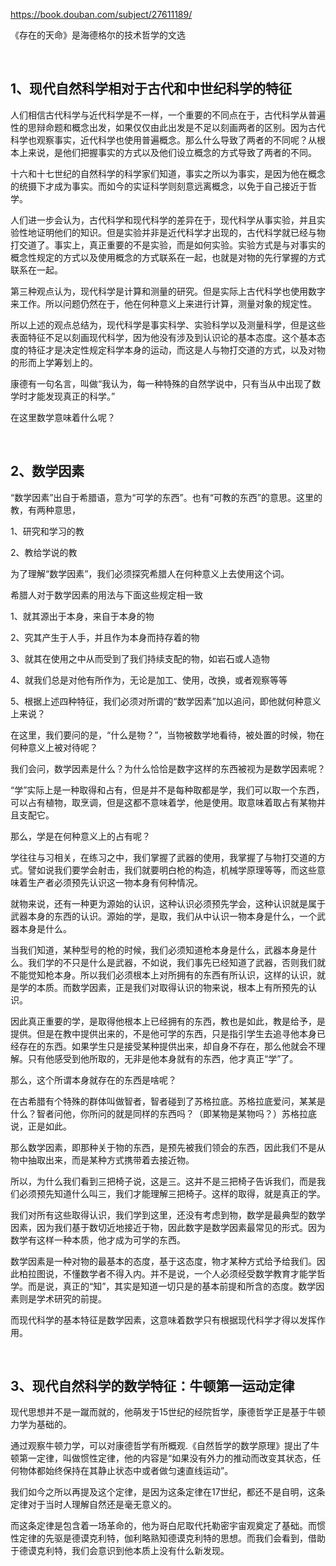 <p></p><a href="http://link.zhihu.com/?target=https%3A//book.douban.com/subject/27611189/" data-draft-node="block" data-draft-type="link-card" class=" external" target="_blank" rel="nofollow noreferrer"><span class="invisible">https://</span><span class="visible">book.douban.com/subject</span><span class="invisible">/27611189/</span><span class="ellipsis"></span></a><p data-pid="0B_v_ruP">《存在的天命》是海德格尔的技术哲学的文选</p><p><br></p><h2>1、现代自然科学相对于古代和中世纪科学的特征</h2><p data-pid="EWctlrLj">人们相信古代科学与近代科学是不一样，一个重要的不同点在于，古代科学从普遍性的思辩命题和概念出发，如果仅仅由此出发是不足以刻画两者的区别。因为古代科学也观察事实，近代科学也使用普遍概念。那么什么导致了两者的不同呢？从根本上来说，是他们把握事实的方式以及他们设立概念的方式导致了两者的不同。</p><p data-pid="pG8RjbQY">十六和十七世纪的自然科学的科学家们知道，事实之所以为事实，是因为他在概念的统摄下才成为事实。而如今的实证科学则刻意远离概念，以免于自己接近于哲学。</p><p data-pid="STRcJJY1">人们进一步会认为，古代科学和现代科学的差异在于，现代科学从事实验，并且实验性地证明他们的知识。但是实验并非是近代科学才出现的，古代科学就已经与物打交道了。事实上，真正重要的不是实验，而是如何实验。实验方式是与对事实的概念性规定的方式以及使用概念的方式联系在一起，也就是对物的先行掌握的方式联系在一起。</p><p data-pid="yBKq2X_q">第三种观点认为，现代科学是计算和测量的研究。但是实际上古代科学也使用数字来工作。所以问题仍然在于，他在何种意义上来进行计算，测量对象的规定性。</p><p data-pid="HuEEuchC">所以上述的观点总结为，现代科学是事实科学、实验科学以及测量科学，但是这些表面特征不足以刻画现代科学，因为他没有涉及到认识论的基本态度。这个基本态度的特征才是决定性规定科学本身的运动，而这是人与物打交道的方式，以及对物的形而上学筹划上的。</p><p data-pid="XoAOGV3Y">康德有一句名言，叫做“我认为，每一种特殊的自然学说中，只有当从中出现了数学时才能发现真正的科学。”</p><p data-pid="jvg-XAfy">在这里数学意味着什么呢？</p><p><br></p><h2>2、数学因素</h2><p data-pid="i9xOQTwe">“数学因素”出自于希腊语，意为“可学的东西”。也有“可教的东西”的意思。这里的教，有两种意思，</p><p data-pid="gvp_Wr96">1、研究和学习的教</p><p data-pid="E26q1ZtW">2、教给学说的教</p><p data-pid="Ky9xn7DO">为了理解“数学因素”，我们必须探究希腊人在何种意义上去使用这个词。</p><p data-pid="ZztDbfkE">希腊人对于数学因素的用法与下面这些规定相一致</p><p data-pid="gptKdfv-">1、就其源出于本身，来自于本身的物</p><p data-pid="NE1bR364">2、究其产生于人手，并且作为本身而持存着的物</p><p data-pid="YHu-3dOK">3、就其在使用之中从而受到了我们持续支配的物，如岩石或人造物</p><p data-pid="KmNBJ73y">4、就我们总是对他有所作为，无论是加工、使用，改换，或者观察等等</p><p data-pid="iJwNwINH">5、根据上述四种特征，我们必须对所谓的“数学因素”加以追问，即他就何种意义上来说？</p><p data-pid="1SUk6Izz">在这里，我们要问的是，“什么是物？”，当物被数学地看待，被处置的时候，物在何种意义上被对待呢？</p><p data-pid="CN2fm-hp">我们会问，数学因素是什么？为什么恰恰是数字这样的东西被视为是数学因素呢？</p><p data-pid="mDcXDYi6">“学”实际上是一种取得和占有，但是并不是每种取都是学，我们可以取一个东西，可以占有植物，取烹调，但是这都不意味着学，他是使用。取意味着取占有某物并且支配它。</p><p data-pid="Sg4RsQsC">那么，学是在何种意义上的占有呢？</p><p data-pid="9j_QjgoQ">学往往与习相关，在练习之中，我们掌握了武器的使用，我掌握了与物打交道的方式。譬如说我们要学会射击，我们就要明白枪的构造，机械学原理等等，而这些意味着生产者必须预先认识这一物本身有何种情况。</p><p data-pid="19HMUNS3">就物来说，还有一种更为源始的认识，这种认识必须预先学会，这种认识就是属于武器本身的东西的认识。源始的学，是取，我们从中认识一物本身是什么，一个武器本身是什么。</p><p data-pid="6ILcPR95">当我们知道，某种型号的枪的时候，我们必须知道枪本身是什么，武器本身是什么。我们学的不只是什么是武器，不如说，我们事先已经知道了武器，否则我们就不能觉知枪本身。所以我们必须根本上对所拥有的东西有所认识，这样的认识，就是学的本质。而数学因素，正是我们对取得认识的物来说，根本上有所预先的认识。</p><p data-pid="cAU3uJa2">因此真正重要的学，是取得他根本上已经拥有的东西，教也是如此，教是给予，是提供。但是在教中提供出来的，不是他可学的东西，只是指引学生去追寻他本身已经存在的东西。如果学生只是接受某种提供出来，却自身不存在，那么他就会不理解。只有他感受到他所取的，无非是他本身就有的东西，他才真正“学”了。</p><p data-pid="eH89WjJz">那么，这个所谓本身就存在的东西是啥呢？</p><p data-pid="x4MaiTLH">在古希腊有个特殊的群体叫做智者，智者碰到了苏格拉底。苏格拉底爱问，某某是什么？智者问他，你所问的就是同样的东西吗？（即某物是某物吗？）苏格拉底说，正是如此。</p><p data-pid="TwVs4wlb">那么数学因素，即那种关于物的东西，是预先被我们领会的东西，因此我们不是从物中抽取出来，而是某种方式携带着去接近物。</p><p data-pid="sD6VOuHt">所以，为什么我们看到三把椅子说，这是三。这并不是三把椅子告诉我们，而是我们必须预先知道什么叫三，我们才能理解三把椅子。这样的取得，就是真正的学。</p><p data-pid="sYQeRRLN">我们对所有这些取得认识，我们学到这里，还没有考虑到物，数学是最典型的数学因素，因为我们基于数切近地接近于物，因此数字是数学因素最常见的形式。因为数学有这样一种本质，他才成为可学的东西。</p><p data-pid="dhLs3Keq">数学因素是一种对物的最基本的态度，基于这态度，物才某种方式给予给我们。因此柏拉图说，不懂数学者不得入内。并不是说，一个人必须经受数学教育才能学哲学。而是说，真正的“知”，其实是知道一切只是的基本前提和所含的态度。数学因素则是学术研究的前提。</p><p data-pid="CRhHKoYW">而现代科学的基本特征是数学因素，这意味着数学只有根据现代科学才得以发挥作用。</p><p><br></p><h2>3、现代自然科学的数学特征：牛顿第一运动定律</h2><p data-pid="LcyskGXU">现代思想并不是一蹴而就的，他萌发于15世纪的经院哲学，康德哲学正是基于牛顿力学为基础的。</p><p data-pid="xt1wbNY8">通过观察牛顿力学，可以对康德哲学有所概观.《自然哲学的数学原理》提出了牛顿第一定律，叫做惯性定律，他的内容是“如果没有外力的推动而改变其状态，任何物体都始终保持在其静止状态中或者做匀速直线运动”。</p><p data-pid="eZCpQDGX">我们如今之所以再提及这个定律，是因为这条定律在17世纪，都还不是自明，这条定律对于当时人理解自然还是毫无意义的。</p><p data-pid="iJbbBF7T">而这条定律是包含着一场革命的，他为哥白尼取代托勒密宇宙观奠定了基础。而惯性定律的先驱是德谟克利特，伽利略熟知德谟克利特的思想。而我们会看到，借助于德谟克利特，我们会意识到他本质上没有什么新发现。</p><p></p>